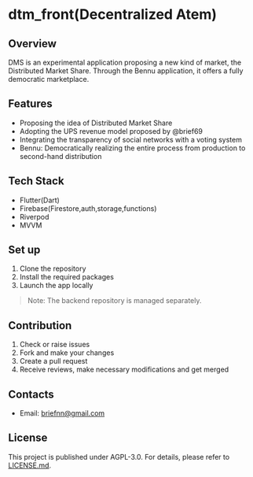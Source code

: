 # dtm_front(Decentralized Atem)

## Overview

DMS is an experimental application proposing a new kind of market, the Distributed Market Share. Through the Bennu application, it offers a fully democratic marketplace.

## Features

- Proposing the idea of Distributed Market Share
- Adopting the UPS revenue model proposed by @brief69
- Integrating the transparency of social networks with a voting system
- Bennu: Democratically realizing the entire process from production to second-hand distribution

## Tech Stack

- Flutter(Dart)
- Firebase(Firestore,auth,storage,functions)
- Riverpod
- MVVM

## Set up

1. Clone the repository
2. Install the required packages
3. Launch the app locally

> Note: The backend repository is managed separately.

## Contribution

1. Check or raise issues
2. Fork and make your changes
3. Create a pull request
4. Receive reviews, make necessary modifications and get merged

## Contacts

- Email: [briefnn@gmail.com](mailto:briefnn@gmail.com)

## License

This project is published under AGPL-3.0. For details, please refer to [LICENSE.md](link-to-license).


